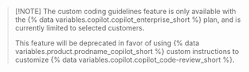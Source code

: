 > [!NOTE] The custom coding guidelines feature is only available with the {% data variables.copilot.copilot_enterprise_short %} plan, and is currently limited to selected customers.
>
> This feature will be deprecated in favor of using {% data variables.product.prodname_copilot_short %} custom instructions to customize {% data variables.copilot.copilot_code-review_short %}.
